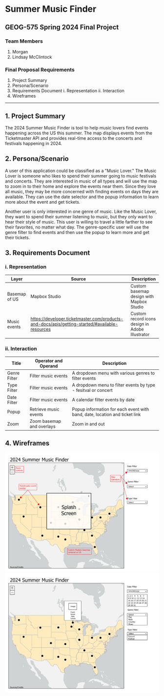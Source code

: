 # Summer Music Finder
## GEOG-575 Spring 2024 Final Project
### Team Members
1. Morgan
2. Lindsay McClintock
### Final Proposal Requirements
1. Project Summary
2. Persona/Scenario
3. Requirements Document
    i. Representation
    ii. Interaction
4. Wireframes

---
## 1. Project Summary
The 2024 Summer Music Finder is tool to help music lovers find events happening across the US this summer. The map displays events from the Ticketmaster API and provides real-time access to the concerts and festivals happening in 2024. 

## 2. Persona/Scenario
A user of this application could be classified as a "Music Lover." The Music Lover is someone who likes to spend their summer going to music festivals and concerts. They are interested in music of all types and will use the map to zoom in to their home and explore the events near them. Since they love all music, they may be more concerned with finding events on days they are available. They can use the date selector and the popup information to learn more about the event and get tickets.

Another user is only interested in one genre of music. Like the Music Lover, they want to spend their summer listening to music, but they only want to hear their style of music. This user is willing to travel a little farther to see their favorites, no matter what day. The genre-specific user will use the genre filter to find events and then use the popup to learn more and get their tickets. 

## 3. Requirements Document

### i. Representation

|Layer | Source | Description |
| --- | --- | --- |
| Basemap of US | Mapbox Studio | Custom basemap design with Mapbox Studio |
| Music events | https://developer.ticketmaster.com/products-and-docs/apis/getting-started/#available-resources | Custom record icons design in Adobe Illustrator |

### ii. Interaction

| Title | Operator and Operand | Description |
| --- | --- | --- |
| Genre Filter | Filter music events | A dropdown menu with various genres to filter events |
| Type Filter | Filter music events | A dropdown menu to filter events by type - fesitval or concert |
| Date Filter | Filter music events | A calendar filter events by date |
| Popup | Retrieve music events | Popup information for each event with band, date, location and ticket link |
| Zoom | Zoom basemap and overlays | Zoom in and out |

## 4. Wireframes

![](img/wireframe1.png)
![](img/wireframe2.png)